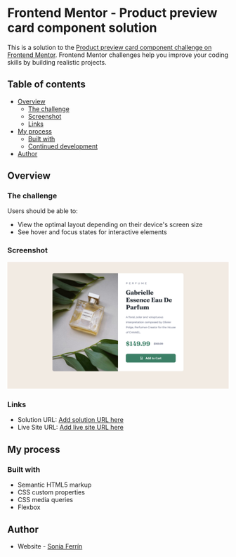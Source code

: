 # Frontend Mentor - Product preview card component solution

This is a solution to the [Product preview card component challenge on Frontend Mentor](https://www.frontendmentor.io/challenges/product-preview-card-component-GO7UmttRfa). Frontend Mentor challenges help you improve your coding skills by building realistic projects. 

## Table of contents

- [Overview](#overview)
  - [The challenge](#the-challenge)
  - [Screenshot](#screenshot)
  - [Links](#links)
- [My process](#my-process)
  - [Built with](#built-with)
  - [Continued development](#continued-development)
- [Author](#author)

## Overview

### The challenge

Users should be able to:

- View the optimal layout depending on their device's screen size
- See hover and focus states for interactive elements

### Screenshot

![](./screenshot.jpg)

### Links

- Solution URL: [Add solution URL here](https://soniafbr.github.io/frontend-mentor-product-card/)
- Live Site URL: [Add live site URL here](https://github.com/soniafbr/frontend-mentor-product-card)

## My process


### Built with

- Semantic HTML5 markup
- CSS custom properties
- CSS media queries
- Flexbox


## Author

- Website - [Sonia Ferrín](https://www.iux.es/)

